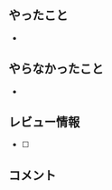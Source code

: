 ## やったこと
<!-- このPR内でやったことを記載 -->
- 

## やらなかったこと
<!-- このPR内でやらなかったことを理由とともに記載 -->
- 

## レビュー情報
<!-- このPR内で特にレビューしてほしいところ、レビューをする上で参考になる情報 -->
- [ ] 

## コメント
<!-- レビューワーに伝えるべきことがあれば記載 -->
<!-- PRとともに、issueを閉じたい場合は"close #{issue番号}"で閉じることが可能 -->

